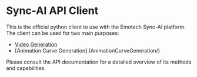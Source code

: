 # Sync-AI API Client

This is the official python client to use with the Emotech Sync-AI platform. The client can be used for two main purposes:

- [Video Generation](VideoGeneration/)
- [Animation Curve Generation] (AnimationCurveGeneration/)

Please consult the API documentation for a detailed overview of its methods and capabilities.
